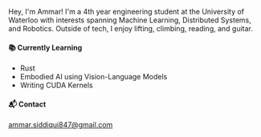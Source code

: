 <!--
**ammar-s847/ammar-s847** is a ✨ _special_ ✨ repository because its `README.md` (this file) appears on your GitHub profile.

Here are some ideas to get you started:

- 🔭 I’m currently working on ...
- 🌱 I’m currently learning ...
- 👯 I’m looking to collaborate on ...
- 🤔 I’m looking for help with ...
- 💬 Ask me about ...
- 📫 How to reach me: ...
- 😄 Pronouns: ...
- ⚡ Fun fact: ...
-->

Hey, I'm Ammar! I'm a 4th year engineering student at the University of Waterloo with interests spanning Machine Learning, Distributed Systems, and Robotics. Outside of tech, I enjoy lifting, climbing, reading, and guitar.

<!--
I know you didn't ask but here are some lessons I've learned throughout my ML engineering journey:

#### MLOps Lessons
* How you ingest, store, transform, and govern data will always be a top priority (Data Platform > ML Platform > Models)
* Having adequate tooling surrounding model development (not inference) can save a lot of headaches later on, especially if you frequently iterate on models or create new ones. Think about what transformation rules, scripts, and configs are shared throughout (ex: experiment tracking, registry, data warehouse, etc)
* Profile your models, kernels, and pipeline to see what components are heavy on latency, memory, CPU, and GPU usage. With this knowledge, you can decide on a scalability model depending on where the bottlenecks lie (ex: model too big for one GPU -> try ZeRO, tensor, or pipeline parallel training)
* Monitor and forward-test your models so you can detect model decay/distribution shift (performance degrades over time on newer data) -->

<!-- ![Ammar's github stats](https://github-readme-stats.vercel.app/api?username=ammar-s847&show_icons=true&bg_color=1f0145&text_color=ffffff&title_color=ffffff&icon_color=ffffff) <!-- &bg_color=1f0145&text_color=ffffff&title_color=ffffff&icon_color=ffffff --> 
<!-- 
#### Currently Working on
[![ReadMe Card](https://github-readme-stats.vercel.app/api/pin/?username=ammar-s847&repo=ACA-Trading-Bot&bg_color=1f0145&text_color=ffffff&title_color=ffffff&icon_color=ffffff)](https://github.com/ammar-s847/ACA-Trading-Bot)
<br>
[![ReadMe Card](https://github-readme-stats.vercel.app/api/pin/?username=ammar-s847&repo=Cyclica-Classification-Challenge&bg_color=1f0145&text_color=ffffff&title_color=ffffff&icon_color=ffffff)](https://github.com/ammar-s847/Cyclica-Classification-Challenge)
-->

#### 📚 Currently Learning
* Rust
* Embodied AI using Vision-Language Models
* Writing CUDA Kernels

#### 📬 Contact
ammar.siddiqui847@gmail.com
